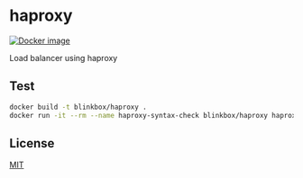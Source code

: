 # haproxy

  [![Docker image][docker-image]][docker-url]

Load balancer using haproxy

## Test
```bash
docker build -t blinkbox/haproxy .
docker run -it --rm --name haproxy-syntax-check blinkbox/haproxy haproxy -c -f /usr/local/etc/haproxy/haproxy.cfg
```

## License

[MIT](./LICENSE)

[docker-image]: https://img.shields.io/badge/docker-image-blue.svg?style=flat-square
[docker-url]: https://hub.docker.com/r/blinkbox/haproxy
